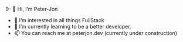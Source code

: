 9- 👋 Hi, I’m Peter-Jon
- 👀 I’m interested in all things FullStack
- 🌱 I’m currently learning to be a better developer.
- 📫 You can reach me at peterjon.dev (currently under construction)

<!---
P33J3/P33J3 is a ✨ special ✨ repository because its `README.md` (this file) appears on your GitHub profile.
You can click the Preview link to take a look at your changes.
--->
